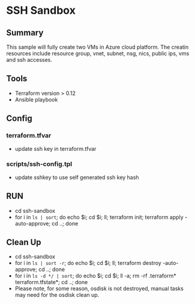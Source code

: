 # SSH Sandbox
## Summary
This sample will fully create two VMs in Azure cloud platform. The creatin resources include resource group, vnet, subnet, nsg, nics, public ips, vms and ssh accesses.

## Tools
* Terraform version > 0.12
* Ansible playbook

## Config
### terraform.tfvar
* update ssh key in terraform.tfvar
### scripts/ssh-config.tpl
* update sshkey to use self generated ssh key hash

## RUN
* cd ssh-sandbox
* for i in `ls | sort`; do echo $i; cd $i; ll; terraform init; terraform apply -auto-approve; cd ..; done

## Clean Up
* cd ssh-sandbox
* for i in `ls | sort -r`; do echo $i; cd $i; ll; terraform destroy -auto-approve; cd ..; done
* for i in `ls -d */ | sort`; do echo $i; cd $i; ll -a; rm -rf .terraform* terraform.tfstate*; cd ..; done
* Please note, for some reason, osdisk is not destroyed, manual tasks may need for the osdisk clean up.
